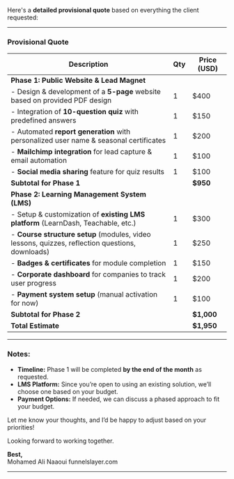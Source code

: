 Here's a **detailed provisional quote** based on everything the client requested:  

---

### **Provisional Quote**  

| **Description** | **Qty** | **Price (USD)** |
|----------------|--------|----------------|
| **Phase 1: Public Website & Lead Magnet** | | |
| - Design & development of a **5-page** website based on provided PDF design | 1 | $400 |
| - Integration of **10-question quiz** with predefined answers | 1 | $150 |
| - Automated **report generation** with personalized user name & seasonal certificates | 1 | $200 |
| - **Mailchimp integration** for lead capture & email automation | 1 | $100 |
| - **Social media sharing** feature for quiz results | 1 | $100 |
| **Subtotal for Phase 1** | | **$950** |
| **Phase 2: Learning Management System (LMS)** | | |
| - Setup & customization of **existing LMS platform** (LearnDash, Teachable, etc.) | 1 | $300 |
| - **Course structure setup** (modules, video lessons, quizzes, reflection questions, downloads) | 1 | $250 |
| - **Badges & certificates** for module completion | 1 | $150 |
| - **Corporate dashboard** for companies to track user progress | 1 | $200 |
| - **Payment system setup** (manual activation for now) | 1 | $100 |
| **Subtotal for Phase 2** | | **$1,000** |
| **Total Estimate** | | **$1,950** |

---

### **Notes:**  
- **Timeline:** Phase 1 will be completed **by the end of the month** as requested.  
- **LMS Platform:** Since you’re open to using an existing solution, we’ll choose one based on your budget.  
- **Payment Options:** If needed, we can discuss a phased approach to fit your budget.  

Let me know your thoughts, and I’d be happy to adjust based on your priorities!  

Looking forward to working together.  

**Best,**  
Mohamed Ali Naaoui
funnelslayer.com

---
